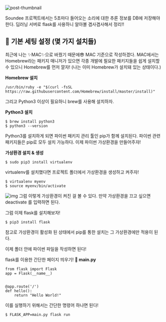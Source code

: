 ![post-thumbnail](https://media.vlpt.us/images/new_wisdom/post/4a0259ee-b980-484b-8bf4-25eb4705459f/flask.png)

Soundee 프로젝트에서는 5초마다 들어오는 소리에 대한 추론 정보를 DB에 저장해야 한다. 딥러닝 서버로 flask를 사용하니 알아볼 겸사겸사해서 정리!!

## 🚩 기본 세팅 설정 (몇 가지 설치들)

최근에 나는 ✨MAC✨으로 바꿨기 때문에😎 MAC 기준으로 작성하겠다.
MAC에서는 Homebrew라는 패키지 매니저가 있으면 각종 개발에 필요한 패키지들을 쉽게 설치할 수 있으니 Homebrew를 먼저 깔자!
(나는 이미 Homebrew가 설치돼 있는 상태이다.)

**Homebrew 설치**

```null
/usr/bin/ruby -e "$(curl -fsSL https://raw.githubusercontent.com/Homebrew/install/master/install)"
```

그리고 Python3 이상이 필요하니 brew를 사용해 설치하자.

**Python3 설치**

```null
$ brew install python3
$ python3 --version
```

Python3를 설치하게 되면 파이썬 패키지 관리 툴인 pip가 함께 설치된다.
파이썬 관련 패키지들은 pip로 모두 설치 가능하다.
이제 파이썬 가상환경을 만들어주자!

**가상환경 설치 & 생성**

```null
$ sudo pip3 install virtualenv
```

virtualenv를 설치했다면 프로젝트 폴더에서 가상환경을 생성하고 켜주자!

```null
$ virtualenv myenv
$ source myenv/bin/activate
```

![img](https://media.vlpt.us/images/new_wisdom/post/f7b7b977-bc39-4d17-a663-514bf81beaff/image.png)
그럼 이렇게 가상환경이 켜진 걸 볼 수 있다.
만약 가상환경을 끄고 싶으면 deactivate 를 입력하면 된다.

그럼 이제 flask를 설치해보자!

```null
$ pip3 install flask
```

참고로 가상환경이 활성화 된 상태에서 pip를 통한 설치는 그 가상환경에만 적용이 된다.

이제 폴더 안에 파이썬 파일을 작성하면 된다!

flask를 이용한 간단한 페이지 띄우기!
**📃 main.py**

```null
from flask import Flask
app = Flask(__name__)


@app.route('/')
def hello():
    return "Hello World!"
```

이를 실행하기 위해서는 간단한 명령어 하나면 된다!

```null
$ FLASK_APP=main.py flask run
```